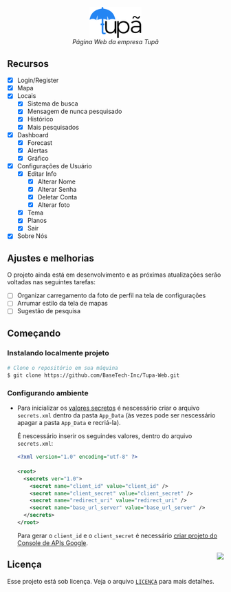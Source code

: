 <div align="center">
<img align="center" width="24%" src="./.github/logo.png" />
<br>
<i>
    Página Web da empresa Tupã
</i>
</div>

## Recursos

- [x] Login/Register
- [X] Mapa
- [X] Locais
    - [x] Sistema de busca
    - [X] Mensagem de nunca pesquisado
    - [X] Histórico
    - [X] Mais pesquisados
- [X] Dashboard
    - [X] Forecast
    - [X] Alertas
    - [X] Gráfico
- [X] Configurações de Usuário
    - [X] Editar Info
        - [X] Alterar Nome
        - [X] Alterar Senha
        - [X] Deletar Conta
        - [X] Alterar foto
    - [X] Tema
    - [X] Planos
    - [X] Sair
- [X] Sobre Nós

## Ajustes e melhorias

O projeto ainda está em desenvolvimento e as próximas atualizações serão voltadas nas seguintes tarefas:

- [ ] Organizar carregamento da foto de perfil na tela de configurações
- [ ] Arrumar estilo da tela de mapas
- [ ] Sugestão de pesquisa

## Começando

### Instalando localmente projeto

```bash
# Clone o repositório em sua máquina
$ git clone https://github.com/BaseTech-Inc/Tupa-Web.git
```

### Configurando ambiente

- Para inicializar os [valores secretos](https://docs.microsoft.com/pt-br/visualstudio/ide/how-to-add-app-config-file?view=vs-2019) é nescessário criar o arquivo `secrets.xml` dentro da pasta `App_Data` (às vezes pode ser nescessário apagar a pasta `App_Data` e recriá-la).

    É nescessário inserir os seguindes valores, dentro do arquivo `secrets.xml`:

    ```xml
    <?xml version="1.0" encoding="utf-8" ?>

    <root>
      <secrets ver="1.0">
        <secret name="client_id" value="client_id" />
        <secret name="client_secret" value="client_secret" />
        <secret name="redirect_uri" value="redirect_uri" />
        <secret name="base_url_server" value="base_url_server" />
      </secrets>
    </root>
    ```

    Para gerar o `client_id` e o `client_secret` é necessário [criar projeto do Console de APIs Google](https://developers.google.com/workspace/guides/create-project).

<img src="https://github.githubassets.com/images/mona-whisper.gif" align="right" />

## Licença

Esse projeto está sob licença. Veja o arquivo [`LICENÇA`](https://github.com/BaseTech-Inc/Tupa-Web/blob/master/LICENSE) para mais detalhes.
